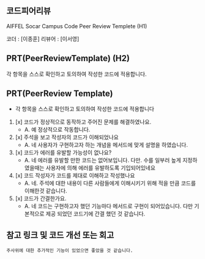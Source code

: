 ## 코드피어리뷰

AIFFEL Socar Campus Code Peer Review Templete (H1)

코더 : [이종훈]
리뷰어 : [이서영]

## PRT(PeerReviewTemplate) (H2)
각 항목을 스스로 확인하고 토의하여 작성한 코드에 적용합니다.

## PRT(PeerReview Template)
* 각 항목을 스스로 확인하고 토의하여 작성한 코드에 적용합니다

1. [x] 코드가 정상적으로 동작하고 주어진 문제를 해결하였나요.
   * A. 예 정상적으로 작동합니다.
2. [x] 주석을 보고 작성자의 코드가 이해되었나요
   * A. 네 사용자가 구현하고자 하는 개념을 메서드에 맞게 설명을 하였습니다.
3. [x]  코드가 에러를 유발할 가능성이 없나요?
   * A. 네 에러를 유발할 만한 코드는 없어보입니다. 다만. 수를 일부러 높게 지정하였을때는 사용자에 의해 에러를 유발하도록 기입되어있네요
5. [x] 코드 작성자가 코드를 제대로 이해하고 작성했나요
   * A. 네. 주석에 대한 내용이 다른 사람들에게 이해시키기 위해 적을 만큼 코드를 이해한것 같습니다. 
6. [x] 코드가 간결한가요.
   * A. 네 코드는 구현하고자 했던 기능마다 메서드로 구현이 되어있습니다. 다만 기본적으로 제공 되었던 코드기에 간결 했던 것 같습니다.


## 참고 링크 및 코드 개선 또는 회고
```
주사위에 대한 추가적인 기능이 있었으면 좋았을 것 같습니다.
```

